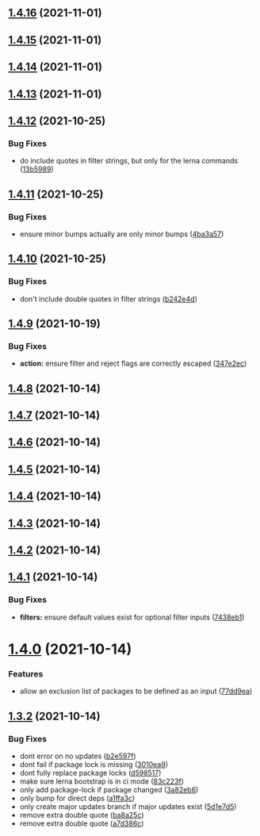 ## [1.4.16](https://github.com/atlantis-devs/dependabump/compare/v1.4.15...v1.4.16) (2021-11-01)

## [1.4.15](https://github.com/atlantis-devs/dependabump/compare/v1.4.14...v1.4.15) (2021-11-01)

## [1.4.14](https://github.com/atlantis-devs/dependabump/compare/v1.4.13...v1.4.14) (2021-11-01)

## [1.4.13](https://github.com/atlantis-devs/dependabump/compare/v1.4.12...v1.4.13) (2021-11-01)

## [1.4.12](https://github.com/atlantis-devs/dependabump/compare/v1.4.11...v1.4.12) (2021-10-25)


### Bug Fixes

* do include quotes in filter strings, but only for the lerna commands ([13b5989](https://github.com/atlantis-devs/dependabump/commit/13b5989714a848fc8b9f6026c7365f1b18240221))

## [1.4.11](https://github.com/atlantis-devs/dependabump/compare/v1.4.10...v1.4.11) (2021-10-25)


### Bug Fixes

* ensure minor bumps actually are only minor bumps ([4ba3a57](https://github.com/atlantis-devs/dependabump/commit/4ba3a57482bb12fc14dff3332907995d35157b5e))

## [1.4.10](https://github.com/atlantis-devs/dependabump/compare/v1.4.9...v1.4.10) (2021-10-25)


### Bug Fixes

* don't include double quotes in filter strings ([b242e4d](https://github.com/atlantis-devs/dependabump/commit/b242e4daba1adba817cb3c10e1135b3bb659a618))

## [1.4.9](https://github.com/atlantis-devs/dependabump/compare/v1.4.8...v1.4.9) (2021-10-19)


### Bug Fixes

* **action:** ensure filter and reject flags are correctly escaped ([347e2ec](https://github.com/atlantis-devs/dependabump/commit/347e2ecee8dc3ae070cbb77c362bcb4bb7b0080c))

## [1.4.8](https://github.com/atlantis-devs/dependabump/compare/v1.4.7...v1.4.8) (2021-10-14)

## [1.4.7](https://github.com/atlantis-devs/dependabump/compare/v1.4.6...v1.4.7) (2021-10-14)

## [1.4.6](https://github.com/atlantis-devs/dependabump/compare/v1.4.5...v1.4.6) (2021-10-14)

## [1.4.5](https://github.com/atlantis-devs/dependabump/compare/v1.4.4...v1.4.5) (2021-10-14)

## [1.4.4](https://github.com/atlantis-devs/dependabump/compare/v1.4.3...v1.4.4) (2021-10-14)

## [1.4.3](https://github.com/atlantis-devs/dependabump/compare/v1.4.2...v1.4.3) (2021-10-14)

## [1.4.2](https://github.com/atlantis-devs/dependabump/compare/v1.4.1...v1.4.2) (2021-10-14)

## [1.4.1](https://github.com/atlantis-devs/dependabump/compare/v1.4.0...v1.4.1) (2021-10-14)


### Bug Fixes

* **filters:** ensure default values exist for optional filter inputs ([7438eb1](https://github.com/atlantis-devs/dependabump/commit/7438eb1239cb9ca605067915dd6c06601632b2df))

# [1.4.0](https://github.com/atlantis-devs/dependabump/compare/v1.3.2...v1.4.0) (2021-10-14)


### Features

* allow an exclusion list of packages to be defined as an input ([77dd9ea](https://github.com/atlantis-devs/dependabump/commit/77dd9ea1696e6f318ca2fd96033994b6893f92ea))

## [1.3.2](https://github.com/atlantis-devs/dependabump/compare/v1.3.1...v1.3.2) (2021-10-14)


### Bug Fixes

* dont error on no updates ([b2e597f](https://github.com/atlantis-devs/dependabump/commit/b2e597fe34889cda10edca17315d0dbfa929410e))
* dont fail if package lock is missing ([3010ea9](https://github.com/atlantis-devs/dependabump/commit/3010ea995d308863bf1821d15a1f0658d6e01018))
* dont fully replace package locks ([d598517](https://github.com/atlantis-devs/dependabump/commit/d598517d34e453503e72a3f6a3e635feff4895c4))
* make sure lerna bootstrap is in ci mode ([83c223f](https://github.com/atlantis-devs/dependabump/commit/83c223f7c24dc536ef1482dd8bce7f4b51cabe66))
* only add package-lock if package changed ([3a82eb6](https://github.com/atlantis-devs/dependabump/commit/3a82eb6f48fff231dec455345474854a01ed94aa))
* only bump for direct deps ([a1ffa3c](https://github.com/atlantis-devs/dependabump/commit/a1ffa3cefd77aee3ba3b729c6a235d2259644fae))
* only create major updates branch if major updates exist ([5d1e7d5](https://github.com/atlantis-devs/dependabump/commit/5d1e7d54fa7731a3c814857dba36b9b43584606b))
* remove extra double quote ([ba8a25c](https://github.com/atlantis-devs/dependabump/commit/ba8a25c05df376b241309fcd2498e3d3e359b12e))
* remove extra double quote ([a7d386c](https://github.com/atlantis-devs/dependabump/commit/a7d386c88b99d0e122975e5572ea794a88644b86))
